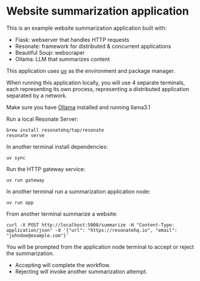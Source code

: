 # Website summarization application

This is an example website summarization application built with:

- Flask: webserver that handles HTTP requests
- Resonate: framework for distributed & concurrent applications
- Beautiful Soup: webscraper
- Ollama: LLM that summarizes content

This application uses [uv](https://docs.astral.sh/uv/) as the environment and package manager.

When running this application locally, you will use 4 separate terminals, each representing its own process, representing a distributed application separated by a network.

Make sure you have [Ollama](https://ollama.com/) installed and running llama3.1

Run a local Resonate Server:

```
brew install resonatehq/tap/resonate
resonate serve
```

In another terminal install dependencies:

```
uv sync
```

Run the HTTP gateway service:

```
uv run gateway
```

In another terminal run a summarization application node:

```
uv run app
```

From another terminal summarize a website:

```
curl -X POST http://localhost:5000/summarize -H "Content-Type: application/json" -d '{"url": "https://resonatehq.io", "email": "johndoe@example.com"}'
```

You will be prompted from the application node terminal to accept or reject the summarization.

- Accepting will complete the workflow.
- Rejecting will invoke another summarization attempt.
